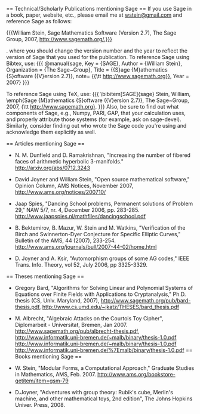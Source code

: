 == Technical/Scholarly Publications mentioning Sage ==
If you use Sage in a book, paper, website, etc., please email me at wstein@gmail.com and reference Sage as follows:

{{{William Stein, Sage Mathematics Software (Version 2.7), The Sage Group, 2007, http://www.sagemath.org/.}}}

 . where you should change the version number and the year to reflect the version of Sage that you used for the publication. To reference Sage using Bibtex, use:
{{{
@manual{sage,
       Key = {SAGE},
       Author = {William Stein},
       Organization = {The Sage~Group},
       Title = {{S}age {M}athematics {S}oftware ({V}ersion 2.7)},
       note= {{\tt http://www.sagemath.org}},
       Year = 2007}
}}}

To reference Sage using TeX, use:
{{{
\bibitem[SAGE]{sage}
Stein, William, \emph{Sage {M}athematics {S}oftware ({V}ersion 2.7)}, 
The Sage~Group, 2007, {\tt http://www.sagemath.org}.
}}}
Also, be sure to find out what components of Sage, e.g., Numpy, PARI, GAP, that your calculation uses, and properly attribute those systems (for example, ask on sage-devel). Similarly, consider finding out who wrote the Sage code you're using and acknowledge them explicitly as well.

== Articles mentioning Sage ==
 * N. M. Dunfield and D. Ramakrishnan, "Increasing the number of fibered faces of arithmetic hyperbolic 3-manifolds." http://arxiv.org/abs/0712.3243
 * David Joyner and William Stein, "Open source mathematical software," Opinion Column, AMS Notices, November 2007, http://www.ams.org/notices/200710/
 * Jaap Spies, "Dancing School problems, Permanent solutions of Problem 29," NAW 5/7, nr. 4, December 2006, pp. 283-285. http://www.jaapspies.nl/mathfiles/dancingschool.pdf

 * B. Bektemirov, B. Mazur, W. Stein and M. Watkins, "Verification of the Birch and Swinnerton-Dyer Conjecture for Specific Elliptic Curves," Bulletin of the AMS, 44  (2007), 233-254. http://www.ams.org/journals/bull/2007-44-02/home.html
 * D. Joyner and A. Ksir, "Automorphism groups of some AG codes," IEEE Trans. Info. Theory, vol 52, July 2006, pp 3325-3329.

== Theses mentioning Sage ==
 * Gregory Bard, "Algorithms for Solving Linear and Polynomial Systems of Equations over Finite Fields with Applications to Cryptanalysis," Ph.D. thesis (CS, Univ. Maryland, 2007), http://www.sagemath.org/pub/bard-thesis.pdf, http://www.cs.umd.edu/~jkatz/THESES/bard_thesis.pdf
 * M. Albrecht, "Algebraic Attacks on the Courtois Toy Cipher", Diplomarbeit - Universitat, Bremen, Jan 2007. http://www.sagemath.org/pub/albrecht-thesis.pdf, http://www.informatik.uni-bremen.de/~malb/binary/thesis-1.0.pdf http://www.informatik.uni-bremen.de/~malb/binary/thesis-1.0.pdf http://www.informatik.uni-bremen.de/%7Emalb/binary/thesis-1.0.pdf
== Books mentioning Sage ==
 * W. Stein, "Modular Forms, a Computational Approach," Graduate Studies in Mathematics, AMS, Feb. 2007. http://www.ams.org/bookstore-getitem/item=gsm-79

 * D.Joyner, "Adventures with group theory: Rubik's cube, Merlin's machine, and other mathematical toys, 2nd edition", The Johns Hopkins Univer. Press, 2008.
